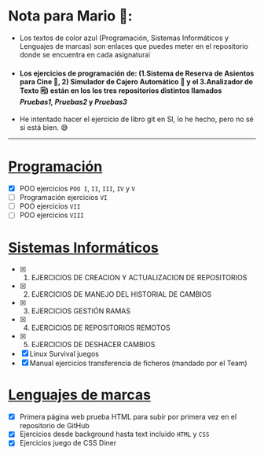 # Nota para Mario 👀:
- Los textos de color azul (Programación, Sistemas Informáticos y Lenguajes de marcas) son enlaces que puedes meter en el repositorio donde se encuentra en cada asignatura❕
- #### Los ejercicios de programación de: (1.Sistema de Reserva de Asientos para Cine 🎦, 2) Simulador de Cajero Automático 🏧 y el 3.Analizador de Texto 🗒️) están en los los tres repositorios distintos llamados ***Pruebas1, Pruebas2*** y ***Pruebas3***
- He intentado hacer el ejercicio de libro git en SI, lo he hecho, pero no sé si está bien. 😅 
***
# [Programación](https://github.com/anaa-chun/ASIGNATURAS/tree/main/PROGRAMACIÓN)
- [x] POO ejercicios ```POO I```, ```II```, ```III```, ```IV``` y ```V```
- [ ] Programación ejercicios ```VI```
- [ ] POO ejercicios ```VII```
- [ ] POO ejercicios ```VIII```

# [Sistemas Informáticos](https://github.com/anaa-chun/ASIGNATURAS/tree/main/Sistemas%20Informáticos)
- [x] 1. EJERCICIOS DE CREACION Y ACTUALIZACION DE REPOSITORIOS 
- [x] 2. EJERCICIOS DE MANEJO DEL HISTORIAL DE CAMBIOS
- [x] 3. EJERCICIOS GESTIÓN RAMAS
- [x] 4. EJERCICIOS DE REPOSITORIOS REMOTOS
- [x] 5. EJERCICIOS DE DESHACER CAMBIOS
- [x] Linux Survival juegos
- [x] Manual ejercicios transferencia de ficheros (mandado por el Team)
      
# [Lenguajes de marcas](https://github.com/anaa-chun/ASIGNATURAS/tree/main/LENGUAJES%20DE%20MARCAS)
- [x] Primera página web prueba HTML para subir por primera vez en el repositorio de GitHub
- [x] Ejercicios desde background hasta text incluido ```HTML``` y ```CSS```
- [x] Ejercicios juego de CSS Diner 
